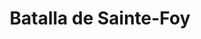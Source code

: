 ﻿---
title: "Batalla de Sainte-Foy"
permalink: periodes_604.html
layout: periode
dataInici: 1760-04-28
sidebar: periodes
pares:
  - 601:
    title: "Guerra Franco-India"
    dataInici: "(1754)"
    dataFi: "(1763)"

fills:
jocsPrincipals:
jocsEscenaris:
jocsEpoca:
  - title: "Batailles pour le Canada"
    bggId: 9844
    escenari: "Sainte-Foy"

jocsEpocaEscenaris:
---

